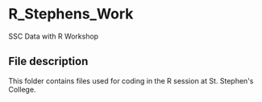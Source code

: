 # R_Stephens_Work
SSC Data with R Workshop

## File description

This folder contains files used for coding in the R session at St. Stephen's College.
